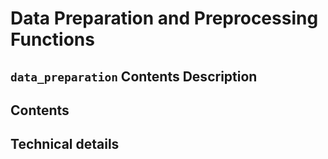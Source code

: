 # Data Preparation and Preprocessing Functions

`data_preparation` Contents Description
------------

Contents
------------


Technical details
---------------------------
